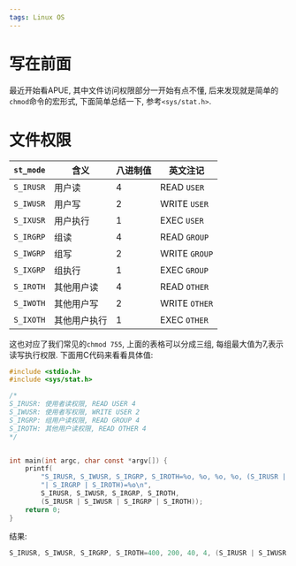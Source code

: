 ```yaml
---
tags: Linux OS
---
```


# 写在前面

最近开始看APUE, 其中文件访问权限部分一开始有点不懂, 后来发现就是简单的`chmod`命令的宏形式, 下面简单总结一下, 参考`<sys/stat.h>`. 

# 文件权限



| `st_mode` | 含义         | 八进制值 | 英文注记      |
| --------- | ------------ | -------- | ------------- |
| `S_IRUSR` | 用户读       | 4        | READ `USER`   |
| `S_IWUSR` | 用户写       | 2        | WRITE `USER`  |
| `S_IXUSR` | 用户执行     | 1        | EXEC `USER`   |
| `S_IRGRP` | 组读         | 4        | READ `GROUP`  |
| `S_IWGRP` | 组写         | 2        | WRITE `GROUP` |
| `S_IXGRP` | 组执行       | 1        | EXEC `GROUP`  |
| `S_IROTH` | 其他用户读   | 4        | READ `OTHER`  |
| `S_IWOTH` | 其他用户写   | 2        | WRITE `OTHER` |
| `S_IXOTH` | 其他用户执行 | 1        | EXEC `OTHER`  |

这也对应了我们常见的`chmod 755`, 上面的表格可以分成三组, 每组最大值为7,表示读写执行权限. 下面用C代码来看看具体值:

```c
#include <stdio.h>
#include <sys/stat.h>

/*
S_IRUSR: 使用者读权限, READ USER 4
S_IWUSR: 使用者写权限, WRITE USER 2
S_IRGRP: 组用户读权限, READ GROUP 4
S_IROTH: 其他用户读权限, READ OTHER 4
*/


int main(int argc, char const *argv[]) {
    printf(
        "S_IRUSR, S_IWUSR, S_IRGRP, S_IROTH=%o, %o, %o, %o, (S_IRUSR | S_IWUSR "
        "| S_IRGRP | S_IROTH)=%o\n",
        S_IRUSR, S_IWUSR, S_IRGRP, S_IROTH,
        (S_IRUSR | S_IWUSR | S_IRGRP | S_IROTH));
    return 0;
}
```



结果:

```c
S_IRUSR, S_IWUSR, S_IRGRP, S_IROTH=400, 200, 40, 4, (S_IRUSR | S_IWUSR | S_IRGRP | S_IROTH)=644
```

